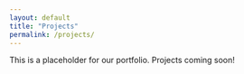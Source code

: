```yaml
---
layout: default
title: "Projects"
permalink: /projects/
---
```


This is a placeholder for our portfolio. Projects coming soon!
